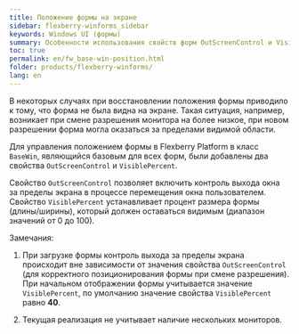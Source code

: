 ```yaml
---
title: Положение формы на экране
sidebar: flexberry-winforms_sidebar
keywords: Windows UI (формы)
summary: Особенности использования свойств форм OutScreenControl и VisiblePercent, отвечающих за контроль выхода окна за пределы экрана
toc: true
permalink: en/fw_base-win-position.html
folder: products/flexberry-winforms/
lang: en
---
```


В некоторых случаях при восстановлении положения формы приводило к тому, что форма не была видна на экране. Такая ситуация, например, возникает при смене разрешения монитора на более низкое, при новом разрешении форма могла оказаться за пределами видимой области.

Для управления положением формы в Flexberry Platform в класс `BaseWin`, являющийся базовым для всех форм, были добавлены два свойства `OutScreenControl` и `VisiblePercent`.

Свойство `OutScreenControl` позволяет включить контроль выхода окна за пределы экрана в процессе перемещения окна пользователем. Свойство `VisiblePercent` устанавливает процент размера формы (длины/ширины), который должен оставаться видимым (диапазон значений от 0 до 100).

Замечания:

1. При загрузке формы контроль выхода за пределы экрана происходит вне зависимости от значения свойства `OutScreenControl` (для корректного позиционирования формы при смене разрешения). При начальном отображении формы учитывается значение `VisiblePercent`, по умолчанию значение свойства `VisiblePercent` равно __40__.

2. Текущая реализация не учитывает наличие нескольких мониторов.


